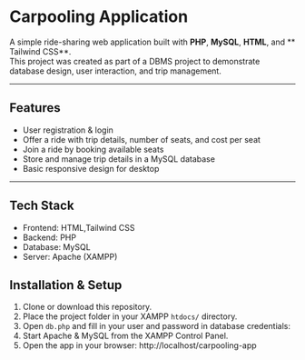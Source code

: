 # Carpooling Application

A simple ride-sharing web application built with **PHP**, **MySQL**, **HTML**, and ** Tailwind CSS**.  
This project was created as part of a DBMS project to demonstrate database design, user interaction, and trip management.

---

## Features
- User registration & login
- Offer a ride with trip details, number of seats, and cost per seat
- Join a ride by booking available seats
- Store and manage trip details in a MySQL database
- Basic responsive design for desktop 

---

## Tech Stack
- Frontend: HTML,Tailwind CSS
- Backend: PHP
- Database: MySQL
- Server: Apache (XAMPP)


## Installation & Setup
1. Clone or download this repository.
2. Place the project folder in your XAMPP `htdocs/` directory.
3. Open `db.php` and fill in your user and password in database credentials:
4. Start Apache & MySQL from the XAMPP Control Panel.
5. Open the app in your browser:
http://localhost/carpooling-app
